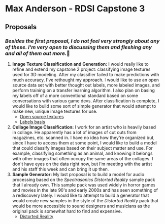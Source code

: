 # Max Anderson - RDSI Capstone 3
 
## Proposals
 
### *Besides the first proposal, I do not feel very strongly about any of these. I'm very open to discussing them and fleshing any and all of them out more.*:slightly_smiling_face:
 
1. **Image Texture Classification and Generation:** I would really like to refine and extend my capstone 2 project: classifying image textures used for 3D modeling. After my classifier failed to make predictions with much accuracy, I've rethought my approach. I would like to use an open source data set with better thought out labels, more labeled images, and perform training on a transfer learning algorithm. I also plan on basing my labels off of a more conventional standard based on some conversations with various game devs. After classification is complete, I would like to build some sort of simple generator that would attempt to make new, unique image textures for use.
   - [Open source textures](https://opengameart.org/)
   - [Labels basis](https://www.textures-resource.com/) 
2. **Collage Image Classification:** I work for an artist who is heavily based in collage. He apparently has a lot of images of cut outs from magazines, etc. scanned in. I have no idea how they're organized but, since I have to access them at some point, I would like to build a model that could classify images based on their subject matter and use. For example, classifying something as an animal, and knowing it belongs with other images that often occupy the same areas of the collages. I don't have eyes on the data right now, but I'm meeting with the artist and his staff this week and can bring it up then.
3. **Sample Generator:** My last proposal is to build a model for audio processing based on the *Spectrasonics Distorted Reality* sample pack that I already own. This sample pack was used widely in horror games and movies in the late 90's and early 2000s and has seen something of a rediscovery lately. I would like to attempt to build a generator that would create new samples in the style of the *Distorted Reality* pack that would be more accessible to sound designers and musicians as the original pack is somewhat hard to find and expensive.
   - [Distorted Reality](https://www.spectrasonics.net/products/legacy/distortedreality1.phps)